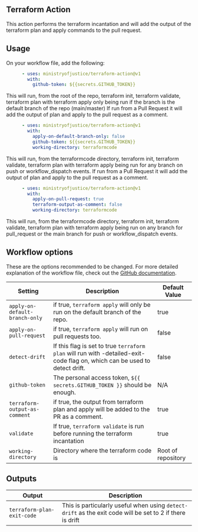 ## Terraform Action

This action performs the terraform incantation and will add the output of the terraform plan and apply commands to the pull request.

## Usage

On your workflow file, add the following:

```yml
      - uses: ministryofjustice/terraform-action@v1
        with:
          github-token: ${{secrets.GITHUB_TOKEN}}
```

This will run, from the root of the repo, terraform init, terraform validate, terraform plan with terraform apply only being run if the branch is the default branch of the repo (main/master)
If run from a Pull Request it will add the output of plan and apply to the pull request as a comment.


```yml
      - uses: ministryofjustice/terraform-action@v1
        with:
          apply-on-default-branch-only: false
          github-token: ${{secrets.GITHUB_TOKEN}}
          working-directory: terraformcode
```

This will run, from the terraformcode directory, terraform init, terraform validate, terraform plan with terraform apply being run for any branch on push or workflow_dispatch events.
If run from a Pull Request it will add the output of plan and apply to the pull request as a comment.



```yml
      - uses: ministryofjustice/terraform-action@v1
        with:
          apply-on-pull-request: true
          terraform-output-as-comment: false
          working-directory: terraformcode
```

This will run, from the terraformcode directory, terraform init, terraform validate, terraform plan with terraform apply being run on any branch for pull_request or the main branch for push or workflow_dispatch events.


## Workflow options

These are the options recommended to be changed. For more detailed explanation of the workflow file, check out the [GitHub documentation](https://help.github.com/en/articles/configuring-a-workflow#creating-a-workflow-file).

| Setting      | Description                                                                                | Default Value |
| ------------ | ------------------------------------------------------------------------------------------ | ------------------------------------------------ |
| `apply-on-default-branch-only` |if true, `terraform apply` will only be run on the default branch of the repo. | true |
| `apply-on-pull-request` | if true, `terraform apply` will run on pull requests too. | false |
| `detect-drift` | If this flag is set to true `terraform plan` will run with -detailed-exit-code flag on, which can be used to detect drift. | false |
| `github-token` | The personal access token, `${{ secrets.GITHUB_TOKEN }}` should be enough.| N/A |
| `terraform-output-as-comment` | if true, the output from terraform plan and apply will be added to the PR as a comment.| true |
| `validate` | If true, `terraform validate` is run before running the terraform incantation | true |
| `working-directory` | Directory where the terraform code is | Root of repository |


## Outputs

| Output      | Description                                                                                 |
| ------------ | ------------------------------------------------------------------------------------------ |
|`terraform-plan-exit-code`| This is particularly useful when using `detect-drift` as the exit code will be set to 2 if there is drift |